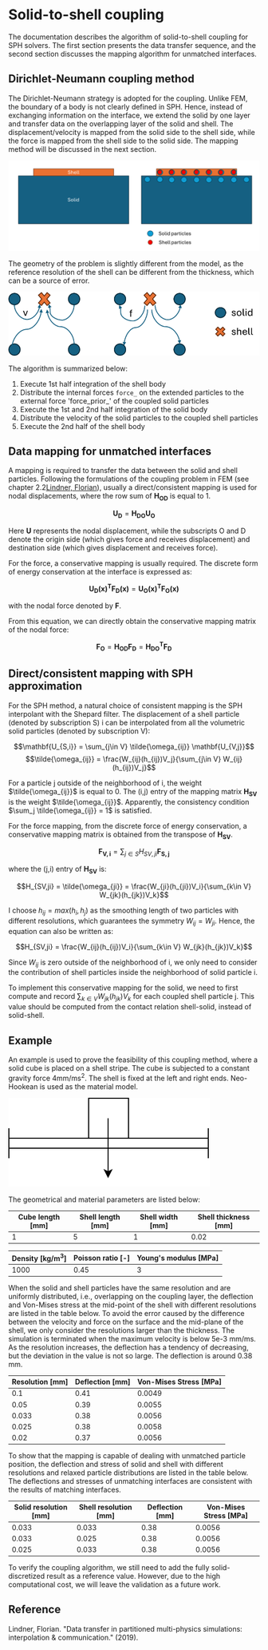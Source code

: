 # Solid-to-shell coupling
The documentation describes the algorithm of solid-to-shell coupling for SPH solvers. The first section presents the data transfer sequence, and the second section discusses the mapping algorithm for unmatched interfaces.

## Dirichlet-Neumann coupling method
The Dirichlet-Neumann strategy is adopted for the coupling. Unlike FEM, the boundary of a body is not clearly defined in SPH. Hence, instead of exchanging information on the interface, we extend the solid by one layer and transfer data on the overlapping layer of the solid and shell. The displacement/velocity is mapped from the solid side to the shell side, while the force is mapped from the shell side to the solid side. The mapping method will be discussed in the next section.

![geometry](./img/geometry.png)

The geometry of the problem is slightly different from the model, as the reference resolution of the shell can be different from the thickness, which can be a source of error.

![data_transfer](./img/data_transfer.png)

The algorithm is summarized below:

1. Execute 1st half integration of the shell body
2. Distribute the internal forces `force_` on the extended particles to the external force 'force_prior_' of the coupled solid particles
3. Execute the 1st and 2nd half integration of the solid body
4. Distribute the velocity of the solid particles to the coupled shell particles
5. Execute the 2nd half of the shell body

## Data mapping for unmatched interfaces
A mapping is required to transfer the data between the solid and shell particles. Following the formulations of the coupling problem in FEM (see chapter 2.2[Lindner, Florian](https://web.archive.org/web/20200301143058id_/https://elib.uni-stuttgart.de/bitstream/11682/10598/3/Lindner%20-%20Data%20Transfer%20in%20Partitioned%20Multi-Physics%20Simulations.pdf)), usually a direct/consistent mapping is used for nodal displacements, where the row sum of $\mathbf{H_{OD}}$ is equal to 1.

$$\mathbf{U_D} = \mathbf{H_{DO}} \mathbf{U_O}$$

Here $\mathbf{U}$ represents the nodal displacement, while the subscripts O and D denote the origin side (which gives force and receives displacement) and destination side (which gives displacement and receives force).

For the force, a conservative mapping is usually required. The discrete form of energy conservation at the interface is expressed as:

$$\mathbf{U_D(x)^T}\mathbf{F_D(x)} = \mathbf{U_O(x)^T}\mathbf{F_O(x)}$$

with the nodal force denoted by $\mathbf{F}$.

From this equation, we can directly obtain the conservative mapping matrix of the nodal force:

$$\mathbf{F_O} = \mathbf{H_{OD}} \mathbf{F_D} = \mathbf{H_{DO}^T} \mathbf{F_D}$$

## Direct/consistent mapping with SPH approximation
For the SPH method, a natural choice of consistent mapping is the SPH interpolant with the Shepard filter. The displacement of a shell particle (denoted by subscription S) i can be interpolated from all the volumetric solid particles (denoted by subscription V):

$$\mathbf{U_{S,i}} = \sum_{j\in V} \tilde{\omega_{ij}} \mathbf{U_{V,j}}$$
$$\tilde{\omega_{ij}} = \frac{W_{ij}(h_{ij})V_j}{\sum_{j\in V} W_{ij}(h_{ij})V_j}$$

For a particle j outside of the neighborhood of i, the weight $\tilde{\omega_{ij}}$ is equal to 0. The (i,j) entry of the mapping matrix $\mathbf{H_{SV}}$ is the weight $\tilde{\omega_{ij}}$. Apparently, the consistency condition $\sum_j \tilde{\omega_{ij}} = 1$ is satisfied.

For the force mapping, from the discrete force of energy conservation, a conservative mapping matrix is obtained from the transpose of $\mathbf{H_{SV}}$.

$$\mathbf{F_{V,i}} = \sum_{j\in S} H_{SV,ji} \mathbf{F_{S,j}}$$

where the (j,i) entry of $\mathbf{H_{SV}}$ is:

$$H_{SV,ji} = \tilde{\omega_{ji}} = \frac{W_{ji}(h_{ji})V_i}{\sum_{k\in V} W_{jk}(h_{jk})V_k}$$

I choose $h_{ij} = max(h_i, h_j)$ as the smoothing length of two particles with different resolutions, which guarantees the symmetry $W_{ij} = W_{ji}$. Hence, the equation can also be written as:

$$H_{SV,ji} = \frac{W_{ij}(h_{ij})V_i}{\sum_{k\in V} W_{jk}(h_{jk})V_k}$$

Since $W_{ij}$ is zero outside of the neighborhood of i, we only need to consider the contribution of shell particles inside the neighborhood of solid particle i.

To implement this conservative mapping for the solid, we need to first compute and record $\sum_{k\in V} W_{jk}(h_{jk})V_k$ for each coupled shell particle j. This value should be computed from the contact relation shell-solid, instead of solid-shell. 

## Example
An example is used to prove the feasibility of this coupling method, where a solid cube is placed on a shell stripe. The cube is subjected to a constant gravity force $4\mathrm{mm/{ms}^2}$. The shell is fixed at the left and right ends. Neo-Hookean is used as the material model.

![example_geometry](./img/example_geometry.svg)

The geometrical and material parameters are listed below:

| Cube length [$\mathrm{mm}$] |  Shell length [$\mathrm{mm}$]| Shell width [$\mathrm{mm}$] | Shell thickness [$\mathrm{mm}$]|
|------------------|-------------------|------------------|---------------------|
| 1                | 5                 | 1                | 0.02                |

| Density [$\mathrm{kg/m^3}$] | Poisson ratio [-] | Young's modulus [$\mathrm{MPa}$] | 
|------------------|-------------------|------------------|
| 1000             | 0.45              | 3                |             

When the solid and shell particles have the same resolution and are uniformly distributed, i.e., overlapping on the coupling layer, the deflection and Von-Mises stress at the mid-point of the shell with different resolutions are listed in the table below. To avoid the error caused by the difference between the velocity and force on the surface and the mid-plane of the shell, we only consider the resolutions larger than the thickness. The simulation is terminated when the maximum velocity is below 5e-3 mm/ms. As the resolution increases, the deflection has a tendency of decreasing, but the deviation in the value is not so large. The deflection is around 0.38 mm.

| Resolution [$\mathrm{mm}$]        | Deflection [$\mathrm{mm}$] | Von-Mises Stress [$\mathrm{MPa}$] |
|-----------------------------------|----------------------------|-----------------------------------|
| 0.1   |0.41  |0.0049 |
| 0.05   |0.39  |0.0055  |                                                                       
| 0.033   |0.38  |0.0056  |
| 0.025   |0.38  |0.0058  |
| 0.02   |0.37  |0.0056  |

To show that the mapping is capable of dealing with unmatched particle position, the deflection and stress of solid and shell with different resolutions and relaxed particle distributions are listed in the table below. The deflections and stresses of unmatching interfaces are consistent with the results of matching interfaces.

| Solid resolution [$\mathrm{mm}$]   | Shell resolution [$\mathrm{mm}$] | Deflection [$\mathrm{mm}$] | Von-Mises Stress [$\mathrm{MPa}$] |
|---------|-------|------|-------|
|0.033  | 0.033| 0.38 | 0.0056 |
|0.033  | 0.025| 0.38 | 0.0056 |
|0.025  | 0.033| 0.38 | 0.0056 |

To verify the coupling algorithm, we still need to add the fully solid-discretized result as a reference value. However, due to the high computational cost, we will leave the validation as a future work.

## Reference
Lindner, Florian. "Data transfer in partitioned multi-physics simulations: interpolation & communication." (2019).


